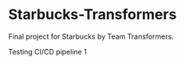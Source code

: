# Starbucks-Transformers
Final project for Starbucks by Team Transformers.

Testing CI/CD pipeline  1
